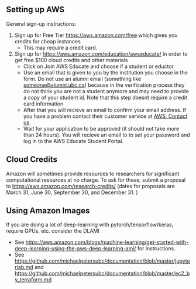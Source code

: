 ## Setting up AWS
General sign-up instructions:
1. Sign up for Free Tier https://aws.amazon.com/free  which gives you credits for cheap instances
   - This may require a credit card.
2. Sign up for https://aws.amazon.com/education/awseducate/ in order to get free $100 cloud credits and other materials
   - Click on Join AWS Educate and choose if a student or eductor
    - Use an email that is given to you by the institution you choose in the form. Do not use an alumni email (something like someone@alumni.ubc.ca) because in the verification process they do not think you are not a student anymore and may need to provide a copy of your student id.  Note that this step doesnt require a credit card information
    -  After that you will recieve an email to confirm your email address.  If you have a problem contact their customer service at [AWS: Contact us](https://aws.amazon.com/education/awseducate/contact-us/).
    - Wait for your application to be approved (it should not take more than 24 hours). You will recieve an email to to set your password and log in to the AWS Educate Student Portal.

## Cloud Credits
Amazon will sometimes provide resources to researchers for significant computational resources at no charge.  To ask for these, submit a proposal to https://aws.amazon.com/research-credits/  (dates for proposals are March 31, June 30, September 30, and December 31. )

## Using Amazon Images

If you are doing a lot of deep-learning with pytorch/tensorflow/keras, require GPUs, etc. consider the DLAMI
- See https://aws.amazon.com/blogs/machine-learning/get-started-with-deep-learning-using-the-aws-deep-learning-ami/ for instructions.
- See https://github.com/michaelpetersubc/documentation/blob/master/jupyterlab.md and https://github.com/michaelpetersubc/documentation/blob/master/ec2_by_terraform.md
